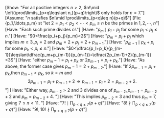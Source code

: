[Show: "For all positive integers $n>2$, $n!\mid \left(\prod\limits_{p<q\leqslant n,}(p+q)\right)$ only holds for $n=7$."]
[Assume: "$n$ satisfies $n!\mid \prod\limits_{p<q\leq n}(p+q)$"]
[Fix: {p_1,\ldots,p_m} st "let $2=p_1<p_2<\cdots<p_m\leq n$ be the primes in $1,2,\cdots,n$"]
[Have: "Each such prime divides $n!$."]
[Have: "$p_m\mid p_i+p_j$ for some $p_i<p_j\leqslant n.$"]
[Have: "$0<\frac{p_i+p_j}{p_m}<2$"]
[Have: "$p_m=p_i+p_j$ which implies $m\geqslant3,p_i=2$ and $p_m=2+p_j=2+p_{m-1}.$"]
[Have: "$p_{m-1}\mid p_{k}+p_{l}$ for some $p_{k}<p_{l}\leqslant n.$"]
[Have: "$0<\dfrac{p_l+p_k}{p_{m-1}}\leqslant\dfrac{p_m+p_{m-1}}{p_{m-1}}=\dfrac{2p_{m-1}+2}{p_{m-1}}<3$"]
[Have: "either $p_m-1=p_l+p_k$ or $2p_{m-1}=p_l+p_k.$"]
[Have: "As above, the former case gives $p_m-1=2+p_{m-2}.$"]
[Have: "If $2p_{m-1}=p_{l}+p_{k}$,then $p_{m-1}<p_{k}$, so $k=m$ and $$2p_{m-1}=p_l+p_{m-1}+2\Rightarrow p_{m-1}=p_l+2=p_{m-2}+2.$$"]
[Have: "Either way, $p_{m-2} > 2$ and 3 divides one of $p_{m-2}, p_{m-1} = p_{m-2} + 2$ and $p_m = p_{m-2} + 4$. "]
[Have: "This implies $p_{m-2} = 3$ and thus $p_m = 7$, giving $7 \leq n < 11$. "]
[Have: "$7! \mid \prod_{p < q \leq 7} (p + q)$"]
[Have: "$8! \nmid \prod_{p < q \leq 7} (p + q)$"]
[Have: "$9!,10! \nmid \prod_{p < q \leq 7} (p + q)$"]